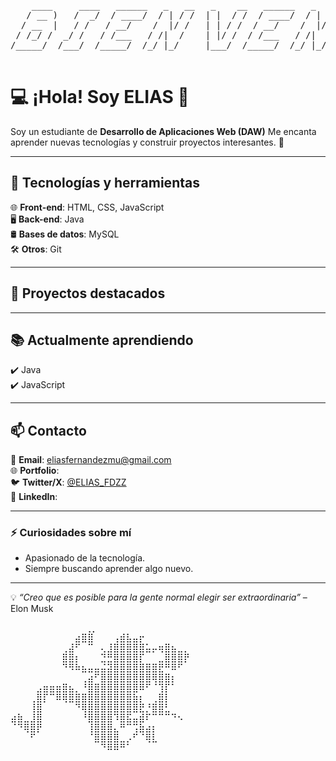 <pre>
    ____     ____   ______   _   __   _    __   ______   _   __   ____   ____     ____ 
   / __ )   /  _/  / ____/  / | / /  | |  / /  / ____/  / | / /  /  _/  / __ \   / __ \
  / __  |   / /   / __/    /  |/ /   | | / /  / __/    /  |/ /   / /   / / / /  / / / /
 / /_/ /  _/ /   / /___   / /|  /    | |/ /  / /___   / /|  /  _/ /   / /_/ /  / /_/ / 
/_____/  /___/  /_____/  /_/ |_/     |___/  /_____/  /_/ |_/  /___/  /_____/   \____/  
                                                                                       
</pre>

# 💻 ¡Hola! Soy ELIAS 👋

Soy un estudiante de **Desarrollo de Aplicaciones Web (DAW)** Me encanta aprender nuevas tecnologías y construir proyectos interesantes. 🚀

---

## 🔧 Tecnologías y herramientas  <br>
🌐 **Front-end**: HTML, CSS, JavaScript <br>
🖥 **Back-end**: Java <br>
🛢 **Bases de datos**: MySQL <br>
🛠 **Otros**: Git

---

## 📂 Proyectos destacados  


---

## 📚 Actualmente aprendiendo  
✔️ Java <br>
✔️ JavaScript 

---

## 📫 Contacto  
📧 **Email**: eliasfernandezmu@gmail.com <br>
🌐 **Portfolio**:  <br>
🐦 **Twitter/X**: [@ELIAS_FDZZ](https://x.com/ELIAS_FDZZ) <br> 
💼 **LinkedIn**: <br>

---

### ⚡ Curiosidades sobre mí  
- Apasionado de la tecnología. <br>  
- Siempre buscando aprender algo nuevo.  

---

💡 *“Creo que es posible para la gente normal elegir ser extraordinaria”* – Elon Musk 

<pre>
⠀⠀⠀⠀⠀⠀⠀⠀⠀⠀  ⢀⡀⠀⠀⠀⠀⠀⠀⠀⠀⠀⠀⠀⠀⠀⠀⠀
⠀⠀⠀⠀⠀⠀⠀⠀⠀⠀⣴⣿⣿⠀⠀⠀⢠⣾⣧⣤⡖⠀⠀⠀⠀⠀⠀⠀
⠀⠀⠀⠀⠀⠀⠀⠀⢀⣼⠋⠀⠉⠀⢄⣸⣿⣿⣿⣿⣿⣥⡤⢶⣿⣦⣀⡀
⠀⠀⠀⠀⠀⠀⠀⠀⣿⣿⡆⠀⠀⠀⣙⣛⣿⣿⣿⣿⡏⠀⠀⣀⣿⣿⣿⡟
⠀⠀⠀⠀⠀⠀⠀⠀⠙⠻⠷⣦⣤⣤⣬⣽⣿⣿⣿⣿⣿⣿⣿⣟⠛⠿⠋⠀
⠀⠀⠀⠀⠀⠀⠀⠀⠀⠀⠀⢀⣴⠋⣿⣿⣿⣿⣿⣿⣿⣿⢿⣿⣿⡆⠀⠀
⠀⠀⠀⠀⣠⣶⣶⣶⣿⣦⡀⠘⣿⣿⣿⣿⣿⣿⣿⣿⠿⠋⠈⢹⡏⠁⠀⠀
⠀⠀⠀⢀⣿⡏⠉⠿⢿⣿⣿⣿⣿⣿⣿⣿⣿⣿⣿⣷⡆⠀⢀⣿⡇⠀⠀⠀
⠀⠀⠀⢸⣿⠀⠀⠀⠀⠀⠙⢿⣿⣿⣿⣿⣿⣿⣿⣿⣟⡘⣿⣿⣃⠀⠀⠀
⣴⣷⣀⣸⣿⠀⠀⠀⠀⠀⠀⠘⣿⣿⣿⣿⠹⣿⣯⣤⣾⠏⠉⠉⠉⠙⠢⠀
⠈⠙⢿⣿⡟⠀⠀⠀⠀⠀⠀⠀⢸⣿⣿⣿⣄⠛⠉⢩⣷⣴⡆⠀⠀⠀⠀⠀
⠀⠀⠀⠋⠀⠀⠀⠀⠀⠀⠀⠀⠈⣿⣿⣿⣿⣀⡠⠋⠈⢿⣇⠀⠀⠀⠀⠀
⠀⠀⠀⠀⠀⠀⠀⠀⠀⠀⠀⠀⠀⠀⠙⠿⠿⠛⠁⠀⠀⠀⠀⠀⠀⠀⠀⠀
    </pre>
